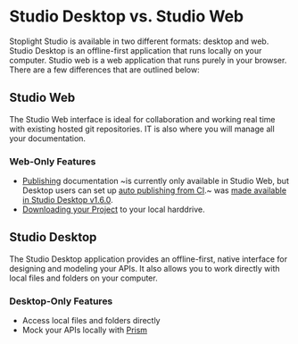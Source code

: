 # Studio Desktop vs. Studio Web

Stoplight Studio is available in two different formats: desktop and web. Studio Desktop is an offline-first application that runs locally on your computer. Studio web is a web application that runs purely in your browser. There are a few differences that are outlined below:

## Studio Web

The Studio Web interface is ideal for collaboration and working real time with existing hosted git repositories. IT is also where you will manage all your documentation.

### Web-Only Features

- [Publishing](../Documentation/06-publishing.md) documentation ~is currently only available in Studio Web, but Desktop users can set up [auto publishing from CI](../Documentation/07-publish-via-ci.md).~ was [made available in Studio Desktop v1.6.0](https://support.stoplight.io/hc/en-us/articles/360036953211-Studio-v1-6-0). 
- [Downloading your Project](./download-project.md) to your local harddrive.

## Studio Desktop

The Studio Desktop application provides an offline-first, native interface for designing and modeling your APIs. It also allows you to work directly with local files and folders on your computer.

### Desktop-Only Features

- Access local files and folders directly
- Mock your APIs locally with [Prism](https://stoplight.io/prism)
